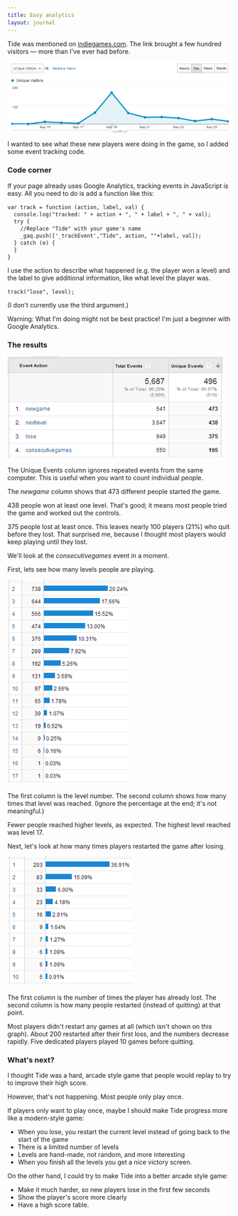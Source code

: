 ```yaml
---
title: Easy analytics
layout: journal
---
```


Tide was mentioned on [indiegames.com](http://indiegames.com/2013/09/browser_pick_tide.html). The link brought a few hundred visitors — more than I've ever had before.

![Visits increase from about zero per day to nearly 300 on September 19.](/journal/images/2013-09-30-site-traffic.png)

I wanted to see what these new players were doing in the game, so I added some event tracking code.

### Code corner

If your page already uses Google Analytics, tracking events in JavaScript is easy. All you need to do is add a function like this:

    var track = function (action, label, val) {
      console.log("tracked: " + action + ", " + label + ", " + val);
      try {
        //Replace "Tide" with your game's name
        _gaq.push(['_trackEvent',"Tide", action, ""+label, val]);
      } catch (e) {
      }
    }

I use the action to describe what happened (e.g. the player won a level) and the label to give additional information, like what level the player was.

    track("lose", level);

(I don't currently use the third argument.)

Warning: What I'm doing might not be best practice! I'm just a beginner with Google Analytics.

### The results

![Screenshot of data discussed below](/journal/images/2013-09-30-tide-overview.png)

The Unique Events column ignores repeated events from the same computer. This is useful when you want to count individual people.

The _newgame_ column shows that 473 different people started the game.

438 people won at least one level. That's good; it means most people tried the game and worked out the controls.

375 people lost at least once. This leaves nearly 100 players (21%) who quit before they lost. That surprised me, because I thought most players would keep playing until they lost.

We'll look at the _consecutivegames_ event in a moment.

First, lets see how many levels people are playing.

![Level 2 was reached 738 times. The numbers drop off for higher levels. Level 16 and 17 were only reached once.](/journal/images/2013-09-30-tide-level-stats.png)

The first column is the level number. The second column shows how many times that level was reached. (Ignore the percentage at the end; it's not meaningful.)

Fewer people reached higher levels, as expected. The highest level reached was level 17.

Next, let's look at how many times players restarted the game after losing.

![There were 203 restarts after losing once, 83 after losing twice, 33 after losing 3 times. The numbers decrease rapidly.](/journal/images/2013-09-30-tide-restart-stats.png)

The first column is the number of times the player has already lost. The second column is how many people restarted (instead of quitting) at that point.

Most players didn't restart any games at all (which isn't shown on this graph). About 200 restarted after their first loss, and the numbers decrease rapidly. Five dedicated players played 10 games before quitting.

### What's next?

I thought Tide was a hard, arcade style game that people would replay to try to improve their high score.

However, that's not happening. Most people only play once.

If players only want to play once, maybe I should make Tide progress more like a modern-style game:

* When you lose, you restart the current level instead of going back to the start of the game
* There is a limited number of levels
* Levels are hand-made, not random, and more interesting
* When you finish all the levels you get a nice victory screen.

On the other hand, I could try to make Tide into a better arcade style game:

* Make it much harder, so new players lose in the first few seconds
* Show the player's score more clearly
* Have a high score table.
